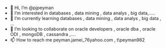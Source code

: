 - 👋 Hi, I’m @pjpeyman
- 👀 I’m interested in databases , data mining , data analys , big data,.....
- 🌱 I’m currently learning databases , data mining , data analys , big data , ...
- 💞️ I’m looking to collaborate on oracle developers , oracle dba , oracle ODI , mongoDB , cassandra ,....
- 📫 How to reach me peyman.jamei_76yahoo.com , t\peyman982
<!---
pjpeyman/pjpeyman is a ✨ special ✨ repository because its `README.md` (this file) appears on your GitHub profile.
You can click the Preview link to take a look at your changes.
--->
